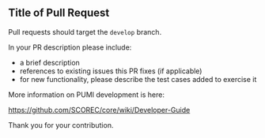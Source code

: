 ## Title of Pull Request

Pull requests should target the `develop` branch.

In your PR description please include:

- a brief description
- references to existing issues this PR fixes (if applicable)
- for new functionality, please describe the test cases added to exercise it

More information on PUMI development is here: 

https://github.com/SCOREC/core/wiki/Developer-Guide

Thank you for your contribution.
